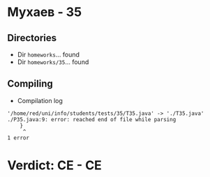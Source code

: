 # Мухаев - 35
## Directories
- Dir `homeworks`... found
- Dir `homeworks/35`... found
## Compiling
- Compilation log
```
'/home/red/uni/info/students/tests/35/T35.java' -> './T35.java'
./P35.java:9: error: reached end of file while parsing
    }
     ^
1 error

```
# Verdict: **CE** - CE
